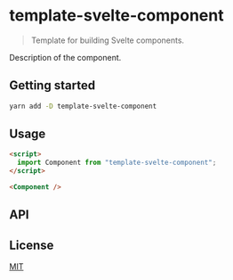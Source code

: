 # template-svelte-component

> Template for building Svelte components.

Description of the component.

## Getting started

```bash
yarn add -D template-svelte-component
```

## Usage

```html
<script>
  import Component from "template-svelte-component";
</script>

<Component />
```

## API

## License

[MIT](LICENSE)
